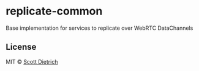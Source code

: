 #  replicate-common

Base implementation for services to replicate over WebRTC DataChannels

## License

MIT © [Scott Dietrich](http://minutestopost.com)

